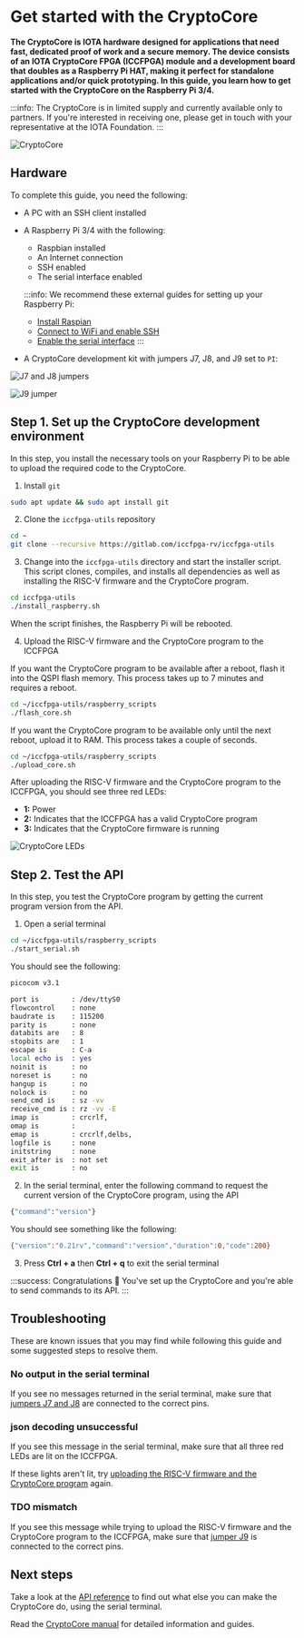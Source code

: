 # Get started with the CryptoCore

**The CryptoCore is IOTA hardware designed for applications that need fast, dedicated proof of work and a secure memory. The device consists of an IOTA CryptoCore FPGA (ICCFPGA) module and a development board that doubles as a Raspberry Pi HAT, making it perfect for standalone applications and/or quick prototyping. In this guide, you learn how to get started with the CryptoCore on the Raspberry Pi 3/4.**

:::info:
The CryptoCore is in limited supply and currently available only to partners. If you're interested in receiving one, please get in touch with your representative at the IOTA Foundation.
:::

![CryptoCore](../images/cryptocore.jpg)

## Hardware

To complete this guide, you need the following:

- A PC with an SSH client installed

- A Raspberry Pi 3/4 with the following:
  - Raspbian installed
  - An Internet connection
  - SSH enabled
  - The serial interface enabled

  :::info:
  We recommend these external guides for setting up your Raspberry Pi:

  - [Install Raspian](https://www.raspberrypi.org/documentation/installation/installing-images/README.md)
  - [Connect to WiFi and enable SSH](https://www.e-tinkers.com/2017/03/boot-raspberry-pi-with-wifi-on-first-boot/)
  - [Enable the serial interface](https://www.raspberrypi.org/documentation/configuration/raspi-config.md)
  :::

- A CryptoCore development kit with jumpers J7, J8, and J9 set to `PI`:

![J7 and J8 jumpers](../images/cryptocore-jumper-j7-j8.jpg)

![J9 jumper](../images/cryptocore-jumper-j9.jpg)

## Step 1. Set up the CryptoCore development environment

In this step, you install the necessary tools on your Raspberry Pi to be able to upload the required code to the CryptoCore.

1. Install `git`

  ```bash
  sudo apt update && sudo apt install git
  ```

2. Clone the `iccfpga-utils` repository

  ```bash
  cd ~
  git clone --recursive https://gitlab.com/iccfpga-rv/iccfpga-utils
  ```

3. Change into the `iccfpga-utils` directory and start the installer script. This script clones, compiles, and installs all dependencies as well as installing the RISC-V firmware and the CryptoCore program.

  ```bash
  cd iccfpga-utils
  ./install_raspberry.sh
  ``` 

  When the script finishes, the Raspberry Pi will be rebooted.

4. Upload the RISC-V firmware and the CryptoCore program to the ICCFPGA

  If you want the CryptoCore program to be available after a reboot, flash it into the QSPI flash memory. This process takes up to 7 minutes and requires a reboot.

  ```bash
  cd ~/iccfpga-utils/raspberry_scripts
  ./flash_core.sh
  ```

  If you want the CryptoCore program to be available only until the next reboot, upload it to RAM. This process takes a couple of seconds.

  ```bash
  cd ~/iccfpga-utils/raspberry_scripts
  ./upload_core.sh
  ```

After uploading the RISC-V firmware and the CryptoCore program to the ICCFPGA, you should see three red LEDs:

- **1:** Power
- **2:** Indicates that the ICCFPGA has a valid CryptoCore program
- **3:** Indicates that the CryptoCore firmware is running

![CryptoCore LEDs](../images/cryptocore-three-led.jpg)

## Step 2. Test the API

In this step, you test the CryptoCore program by getting the current program version from the API.

1. Open a serial terminal

  ```bash
  cd ~/iccfpga-utils/raspberry_scripts
  ./start_serial.sh
  ```

  You should see the following:

  ```bash
  picocom v3.1

  port is        : /dev/ttyS0
  flowcontrol    : none
  baudrate is    : 115200
  parity is      : none
  databits are   : 8
  stopbits are   : 1
  escape is      : C-a
  local echo is  : yes
  noinit is      : no
  noreset is     : no
  hangup is      : no
  nolock is      : no
  send_cmd is    : sz -vv
  receive_cmd is : rz -vv -E
  imap is        : crcrlf,
  omap is        :
  emap is        : crcrlf,delbs,
  logfile is     : none
  initstring     : none
  exit_after is  : not set
  exit is        : no
  ```

2. In the serial terminal, enter the following command to request the current version of the CryptoCore program, using the API
    
  ```bash
  {"command":"version"}
  ```

  You should see something like the following:

  ```bash
  {"version":"0.21rv","command":"version","duration":0,"code":200}
  ```

3. Press **Ctrl + a** then **Ctrl + q** to exit the serial terminal

:::success: Congratulations :tada:
You've set up the CryptoCore and you're able to send commands to its API.
:::

## Troubleshooting

These are known issues that you may find while following this guide and some suggested steps to resolve them.

### No output in the serial terminal

If you see no messages returned in the serial terminal, make sure that [jumpers J7 and J8](#hardware) are connected to the correct pins.

### json decoding unsuccessful

If you see this message in the serial terminal, make sure that all three red LEDs are lit on the ICCFPGA.

If these lights aren't lit, try [uploading the RISC-V firmware and the CryptoCore program](#step-1-set-up-the-cryptocore-development-environment) again.

### TDO mismatch

If you see this message while trying to upload the RISC-V firmware and the CryptoCore program to the ICCFPGA, make sure that [jumper J9](#hardware) is connected to the correct pins.

## Next steps

Take a look at the [API reference](../references/api-reference.md) to find out what else you can make the CryptoCore do, using the serial terminal.

Read the [CryptoCore manual](https://gitlab.com/iccfpga-rv/iccfpga-manual/blob/master/iccfpga.pdf) for detailed information and guides.

